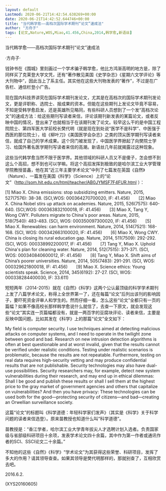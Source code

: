 ```yaml
---
layout: default
Lastmod: 2020-06-21T14:42:54.638269+00:00
date: 2020-06-21T14:42:52.644746+00:00
title: "当代韩学愈——高档次国际学术期刊“论文”速成法"
author: "方舟子"
tags: [论文,Nature,WOS,Miao,41.456,China,2014,韩学愈,新语丝]
---
```


当代韩学愈——高档次国际学术期刊“论文”速成法

·方舟子·

钱钟书在《围城》里刻画过一个学术骗子韩学愈，他比方鸿渐高明的地方是，除了同样买了克莱登大学文凭，还有“著作散见美国《史学杂志》《星期六文学评论》等大刊物中”，因此当上了系主任。其实他在这些大刊物发表的“著作”，不过是在广告栏、通信栏登小广告。

现在国内科技界讲究在国际学术期刊发论文，尤其是在高档次的国际学术期刊发论文，更是评职称、选院士、报成果的资本。但能在这些期刊上发论文毕竟不容易，不知是受韩学愈启发，还是英雄所见略同，有些科研人员想到了一个发“高档次论文”的速成方法：给这些期刊写读者来信，评论该期刊新发表的某篇论文，或者反映中国的情况，登出来了也就相当于在该期刊发了论文。较早这么干的是中国工程院院士、第四军医大学前校长樊代明（就是现在到处说“医学不是科学”、中医强于西医的那位院士），给《柳叶刀》《美国医学会杂志》之类的顶尖医学期刊写读者来信，就成了自己的学术成果。这个窍门被发现了，中国医学界掀起了向樊院士学习、给国外著名医学期刊写读者来信的高潮。新语丝几年前就揭露过这种现象。

这些当代韩学愈当然不限于医学界。其他领域的科研人员又不是傻子，怎会想不到这么个高招，想不到也可以学嘛。将这个高招发挥到极致的是哈尔滨工业大学管理学院教授苗鑫，他在其“近三年主要学术论文”中列了七篇发在英国《自然》（Nature）、一篇发在美国《科学》（Science）上的“论文”（http://som.hit.edu.cn/html/teacher/AB0JYMSF7F4FUR.html ）：

[1]      Miao X. China emissions: stop subsidizing emitters. Nature, 2015, 527(7576): 38-38. (SCI,WOS: 000364270700020, IF: 41.456)　　[2]      Miao X. China Nobel stirs up attack on academies. Nature, 2015, 526(7575): 640-640. (SCI,WOS: 000363832100018, IF: 41.456)　　[3]     Miao X, Tang Y, Wong CWY. Polluters migrate to China's poor areas. Nature, 2015, 518(7540): 483-483. (SCI, WOS: 000350097300020, IF: 41.456)　　[5]     Miao X. Renewables: can harm environment. Nature, 2014, 514(7521): 168-168. (SCI, WOS: 000342663100020, IF: 41.456)　　[6]     Miao X, Wong CWY. China is closing its rural education gap. Nature, 2014, 511(7509): 292-292. (SCI, WOS: 000338992200017, IF: 41.456)　　[7]     Tang Y, Miao X. Uphold China's plan for cleaning water. Nature, 2014, 512(7515): 371-371. (SCI, WOS: 000340840600012, IF: 41.456)　　[8]     Tang Y, Miao X. Shift aims of China’s poorer universities. Nature, 2014, 505(7483): 291-291. (SCI, WOS: 000329621800018, IF: 41.456)　　[9]     Miao X. Science ethics: Young scientists speak. Science, 2014, 345(6192): 27-27. (SCI, WOS: 000338284400030, IF: 33.611)

短短两年（2014-2015）就在《自然》《科学》这两个公认最顶级的科学学术期刊上发了八篇学术论文，称得上全世界第一了，还在每篇“论文”后列出该刊的影响因子，要吓死资金评审人和学生的。然而仔细一看，怎么这些“论文”全都只有一页的篇幅？如果不像高校长那样韩学愈说什么就信了，去查一下原文，就会发现这些“论文”其实连一页篇幅都没有，就是一两百字的豆腐块评论、读者来信，主要是反映中国问题。比如其发在《科学》上的那篇“论文”全文如下：

My field is computer security. I use techniques aimed at detecting malicious attacks on computer systems, and I need to operate in the twilight zone between good and bad. Research on new intrusion detection algorithms is often at best questionable and at worst invalid, given that the results cannot be verified under realistic conditions. Testing under realistic scenarios is problematic, because the results are not repeatable. Furthermore, testing on real data requires high-security vetting and may produce confidential results that are not publishable. Security technologies may also have dual-use possibilities. Security researchers may, for example, detect new system vulnerabilities during their research, and may end up in ethical dilemmas: Shall I be good and publish these results or shall I sell them at the highest price to the gray market of government agencies and others that capitalize on vulnerabilities? And then you have privacy: These technologies can be used both for the good—protecting security of citizens—and bad—creating an Orwellian surveillance society.

这篇“论文”的标题叫《科学道德：年轻科学家们发声》（其实是《科学》关于科学问题的读者来信选登）。原来苗教授也知道什么叫“科学道德”。

苗教授是：“香江学者，哈尔滨工业大学青年拔尖人才选聘计划入选者。负责国家级与省部级科研项目十余项，发表学术论文四十余篇，其中作为第一作者或通讯作者的SCI、SSCI论文二十余篇。”

不知他的这些《自然》《科学》“学术论文”为其获得这些荣誉、科研项目，发挥了多大的作用？请其领导查查。如果其领导是樊代明那样的，那就别查了，互相欣赏去吧。

2016.6.2.

(XYS20160605)

